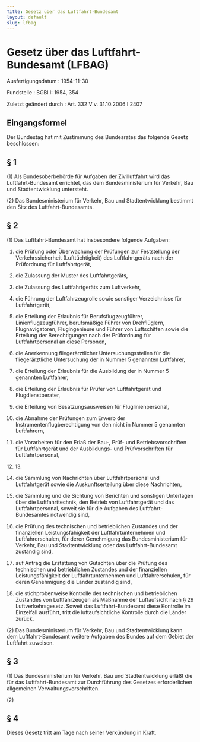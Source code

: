 ```yaml
---
Title: Gesetz über das Luftfahrt-Bundesamt
layout: default
slug: lfbag
---
```


# Gesetz über das Luftfahrt-Bundesamt (LFBAG)

Ausfertigungsdatum
:   1954-11-30

Fundstelle
:   BGBl I: 1954, 354

Zuletzt geändert durch
:   Art. 332 V v. 31.10.2006 I 2407


## Eingangsformel

Der Bundestag hat mit Zustimmung des Bundesrates das folgende Gesetz
beschlossen:


## § 1

(1) Als Bundesoberbehörde für Aufgaben der Zivilluftfahrt wird das
Luftfahrt-Bundesamt errichtet, das dem Bundesministerium für Verkehr,
Bau und Stadtentwicklung untersteht.

(2) Das Bundesministerium für Verkehr, Bau und Stadtentwicklung
bestimmt den Sitz des Luftfahrt-Bundesamts.


## § 2

(1) Das Luftfahrt-Bundesamt hat insbesondere folgende Aufgaben:

1.  die Prüfung oder Überwachung der Prüfungen zur Feststellung der
    Verkehrssicherheit (Lufttüchtigkeit) des Luftfahrtgeräts nach der
    Prüfordnung für Luftfahrtgerät,


2.  die Zulassung der Muster des Luftfahrtgeräts,


3.  die Zulassung des Luftfahrtgeräts zum Luftverkehr,


4.  die Führung der Luftfahrzeugrolle sowie sonstiger Verzeichnisse für
    Luftfahrtgerät,


5.  die Erteilung der Erlaubnis für Berufsflugzeugführer,
    Linienflugzeugführer, berufsmäßige Führer von Drehflüglern,
    Flugnavigatoren, Flugingenieure und Führer von Luftschiffen sowie die
    Erteilung der Berechtigungen nach der Prüfordnung für
    Luftfahrtpersonal an diese Personen,


6.  die Anerkennung fliegerärztlicher Untersuchungsstellen für die
    fliegerärztliche Untersuchung der in Nummer 5 genannten Luftfahrer,


7.  die Erteilung der Erlaubnis für die Ausbildung der in Nummer 5
    genannten Luftfahrer,


8.  die Erteilung der Erlaubnis für Prüfer von Luftfahrtgerät und
    Flugdienstberater,


9.  die Erteilung von Besatzungsausweisen für Fluglinienpersonal,


10. die Abnahme der Prüfungen zum Erwerb der Instrumentenflugberechtigung
    von den nicht in Nummer 5 genannten Luftfahrern,


11. die Vorarbeiten für den Erlaß der Bau-, Prüf- und Betriebsvorschriften
    für Luftfahrtgerät und der Ausbildungs- und Prüfvorschriften für
    Luftfahrtpersonal,



12\.
13\.

14. die Sammlung von Nachrichten über Luftfahrtpersonal und Luftfahrtgerät
    sowie die Auskunftserteilung über diese Nachrichten,


15. die Sammlung und die Sichtung von Berichten und sonstigen Unterlagen
    über die Luftfahrttechnik, den Betrieb von Luftfahrtgerät und das
    Luftfahrtpersonal, soweit sie für die Aufgaben des Luftfahrt-
    Bundesamtes notwendig sind,


16. die Prüfung des technischen und betrieblichen Zustandes und der
    finanziellen Leistungsfähigkeit der Luftfahrtunternehmen und
    Luftfahrerschulen, für deren Genehmigung das Bundesministerium für
    Verkehr, Bau und Stadtentwicklung oder das Luftfahrt-Bundesamt
    zuständig sind,


17. auf Antrag die Erstattung von Gutachten über die Prüfung des
    technischen und betrieblichen Zustandes und der finanziellen
    Leistungsfähigkeit der Luftfahrtunternehmen und Luftfahrerschulen, für
    deren Genehmigung die Länder zuständig sind,


18. die stichprobenweise Kontrolle des technischen und betrieblichen
    Zustandes von Luftfahrzeugen als Maßnahme der Luftaufsicht nach § 29
    Luftverkehrsgesetz. Soweit das Luftfahrt-Bundesamt diese Kontrolle im
    Einzelfall ausführt, tritt die luftaufsichtliche Kontrolle durch die
    Länder zurück.




(2) Das Bundesministerium für Verkehr, Bau und Stadtentwicklung kann
dem Luftfahrt-Bundesamt weitere Aufgaben des Bundes auf dem Gebiet der
Luftfahrt zuweisen.


## § 3

(1) Das Bundesministerium für Verkehr, Bau und Stadtentwicklung erläßt
die für das Luftfahrt-Bundesamt zur Durchführung des Gesetzes
erforderlichen allgemeinen Verwaltungsvorschriften.

(2)


## § 4

Dieses Gesetz tritt am Tage nach seiner Verkündung in Kraft.

